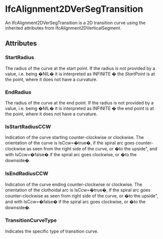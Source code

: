 # IfcAlignment2DVerSegTransition

An IfcAlignment2DVerSegTransition is a 2D transition curve using the inherited attributes from IfcAlignment2DVerticalSegment.

## Attributes

### StartRadius
The radius of the curve at the start point. If the radius is not provided by a value, i.e. being �NIL� it is interpreted as INFINITE � the _StartPoint_ is at the point, where it does not have a curvature.

### EndRadius
The radius of the curve at the end point. If the radius is not provided by a value, i.e. being �NIL� it is interpreted as INFINITE � the end point is at the point, where it does not have a curvature.

### IsStartRadiusCCW
Indication of the curve starting counter-clockwise or clockwise. The orientation of the curve is IsCcw=�true�, if the spiral arc goes counter-clockwise as seen from the right side of the curve, or �to the upside", and with IsCcw=�false� if the spiral arc goes clockwise, or �to the downside�.

### IsEndRadiusCCW
Indication of the curve ending counter-clockwise or clockwise. The orientation of the clothoidal arc is IsCcw=�true�, if the spiral arc goes counter-clockwise as seen from right side of the curve, or �to the upside", and with IsCcw=�false� if the spiral arc goes clockwise, or �to the downside�.

### TransitionCurveType
Indicates the specific type of transition curve.
